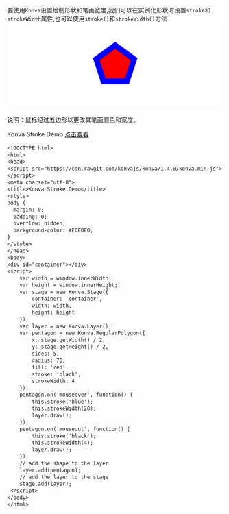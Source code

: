 要使用`Konva`设置绘制形状和笔画宽度,我们可以在实例化形状时设置`stroke`和`strokeWidth`属性,也可以使用`stroke()`和`strokeWidth()`方法
![](images/stroke.png)


说明：鼠标经过五边形以更改其笔画颜色和宽度。

Konva Stroke Demo  [点击查看](https://konvajs.github.io/downloads/code/styling/Stroke.html)   


    <!DOCTYPE html>
    <html>
    <head>
    <script src="https://cdn.rawgit.com/konvajs/konva/1.4.0/konva.min.js"></script>
    <meta charset="utf-8">
    <title>Konva Stroke Demo</title>
    <style>
    body {
      margin: 0;
      padding: 0;
      overflow: hidden;
      background-color: #F0F0F0;
    }
    </style>
    </head>
    <body>
    <div id="container"></div>
    <script>
        var width = window.innerWidth;
        var height = window.innerHeight;
        var stage = new Konva.Stage({
            container: 'container',
            width: width,
            height: height
        });
        var layer = new Konva.Layer();
        var pentagon = new Konva.RegularPolygon({
            x: stage.getWidth() / 2,
            y: stage.getHeight() / 2,
            sides: 5,
            radius: 70,
            fill: 'red',
            stroke: 'black',
            strokeWidth: 4
        });
        pentagon.on('mouseover', function() {
            this.stroke('blue');
            this.strokeWidth(20);
            layer.draw();
        });
        pentagon.on('mouseout', function() {
            this.stroke('black');
            this.strokeWidth(4);
            layer.draw();
        });
        // add the shape to the layer
        layer.add(pentagon);
        // add the layer to the stage
        stage.add(layer);
     </script>
    </body>
    </html>